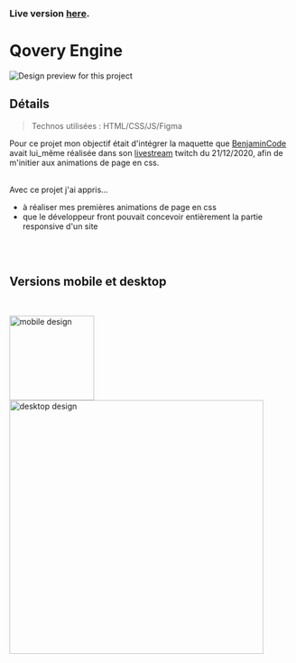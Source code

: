 ### Live version [here](https://virginiebouvarel.github.io/integrations/qovery/).

# Qovery Engine

![Design preview for this project ](./src/preview.png)

## Détails

> Technos utilisées : HTML/CSS/JS/Figma

Pour ce projet mon objectif était d'intégrer la maquette que [BenjaminCode](https://www.youtube.com/channel/UCLOAPb7ATQUs_nDs9ViLcMw) avait lui_même réalisée dans son [livestream](https://www.youtube.com/watch?v=thGgzJ0Kfz0) twitch du 21/12/2020, afin de m'initier aux animations de page en css.<br><br>

Avec ce projet j'ai appris...
- à réaliser mes premières animations de page en css
- que le développeur front pouvait concevoir entièrement la partie responsive d'un site 

<br><br>

## Versions mobile et desktop
<br>

<img align="left" style="margin-right:20px" alt="mobile design" src="./src/preview-mobile.png" width="150"/> <img align="left" alt="desktop design" src="./src/preview-desktop.png" width="450"/>